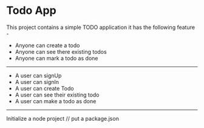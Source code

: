 # Todo App

This project contains a simple TODO application it has the following feature -

- Anyone can create a todo
- Anyone can see there existing todos
- Anyone can mark a todo as done

---

- A user can signUp
- A user can signIn
- A user can create Todo
- A user can see their existing todo
- A user can make a todo as done

---

Initialize a node project
// put a package.json
